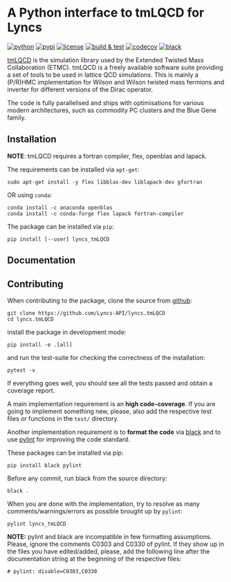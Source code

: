 # A Python interface to tmLQCD for Lyncs

[![python](https://img.shields.io/pypi/pyversions/lyncs_tmLQCD.svg?logo=python&logoColor=white)](https://pypi.org/project/lyncs_tmLQCD/)
[![pypi](https://img.shields.io/pypi/v/lyncs_tmLQCD.svg?logo=python&logoColor=white)](https://pypi.org/project/lyncs_tmLQCD/)
[![license](https://img.shields.io/github/license/Lyncs-API/lyncs.tmLQCD?logo=github&logoColor=white)](https://github.com/Lyncs-API/lyncs.tmLQCD/blob/master/LICENSE)
[![build & test](https://img.shields.io/github/workflow/status/Lyncs-API/lyncs.tmLQCD/build%20&%20test?logo=github&logoColor=white)](https://github.com/Lyncs-API/lyncs.tmLQCD/actions)
[![codecov](https://img.shields.io/codecov/c/github/Lyncs-API/lyncs.tmLQCD?logo=codecov&logoColor=white)](https://codecov.io/gh/Lyncs-API/lyncs.tmLQCD)
[![black](https://img.shields.io/badge/code%20style-black-000000.svg?logo=codefactor&logoColor=white)](https://github.com/ambv/black)


[tmLQCD] is the simulation library used by the Extended Twisted Mass Collaboration (ETMC).
tmLQCD is a freely available software suite providing a set of tools to be used in lattice QCD
simulations. This is mainly a (P/R)HMC implementation for Wilson and Wilson twisted mass fermions
and inverter for different versions of the Dirac operator.

The code is fully parallelised and ships with optimisations for various modern architectures,
such as commodity PC clusters and the Blue Gene family.

[tmLQCD]: https://github.com/etmc/tmLQCD


## Installation

**NOTE**: tmLQCD requires a fortran compiler, flex, openblas and lapack.

The requirements can be installed via `apt-get`:

```
sudo apt-get install -y flex libblas-dev liblapack-dev gfortran
```

OR using `conda`:

```
conda install -c anaconda openblas
conda install -c conda-forge flex lapack fortran-compiler
```

The package can be installed via `pip`:

```
pip install [--user] lyncs_tmLQCD
```

## Documentation

## Contributing

When contributing to the package, clone the source from [github](https://github.com/Lyncs-API/lyncs.tmLQCD):

```
git clone https://github.com/Lyncs-API/lyncs.tmLQCD
cd lyncs.tmLQCD
```

install the package in development mode:

```
pip install -e .[all]
```

and run the test-suite for checking the correctness of the installation:

```
pytest -v
```

If everything goes well, you should see all the tests passed and obtain a coverage report.

A main implementation requirement is an **high code-coverage**.
If you are going to implement something new, please, also add the respective
test files or functions in the `test/` directory.

Another implementation requirement is to **format the code** via [black](https://github.com/ambv/black)
and to use [pylint](https://github.com/PyCQA/pylint) for improving the code standard.

These packages can be installed via pip:

```
pip install black pylint
```

Before any commit, run black from the source directory:

```
black .
```

When you are done with the implementation, try to resolve as many comments/warnings/errors
as possible brought up by `pylint`:

```
pylint lyncs_tmLQCD
```

**NOTE:** pylint and black are incompatible in few formatting assumptions. Please, ignore
the comments C0303 and C0330 of pylint. If they show up in the files you have edited/added,
please, add the following line after the documentation string at the beginning of the respective files:

```
# pylint: disable=C0303,C0330
```

